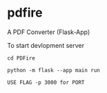 # pdfire
A PDF Converter (Flask-App)

To start devlopment server 

````
cd PDFire

python -m flask --app main run 

USE FLAG -p 3000 for PORT
````